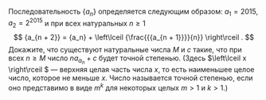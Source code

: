 Последовательность $\{{{a}_{n}}\}$ определяется следующим образом: ${{a}_{1}}=2015$, ${{a}_{2}}={{2}^{2015}}$ и при всех натуральных $n\ge 1$ 
 $$ {a_{n + 2}} = {a_n} + \left\lceil {\frac{{{a_{n + 1}}}}{n}} \right\rceil . $$ 
Докажите, что существуют натуральные числа $M$ и $c$ такие, что при всех $n\ge M$ число $n{{a}_{{{a}_{n}}}}+c$ будет точной степенью. (Здесь $\left\lceil x \right\rceil $ — верхняя целая часть числа $x$, то есть наименьшее целое число, которое не меньше $x$. Число называется точной степенью, если оно представимо в виде ${{m}^{k}}$ для некоторых целых $m > 1$ и $k > 1$.)